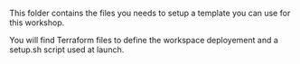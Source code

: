 This folder contains the files you needs to setup a template you can use for this workshop.

You will find Terraform files to define the workspace deployement and a setup.sh script used at launch.